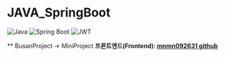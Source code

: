 # JAVA_SpringBoot

![Java](https://img.shields.io/badge/Java-17-red?style=flat-square&logo=java)
![Spring Boot](https://img.shields.io/badge/Spring%20Boot-3.1.2-6DB33F?style=flat-square&logo=spring)
![JWT](https://img.shields.io/badge/JWT-0.9.1-000?style=flat-square&logo=json-web-tokens)


** BusanProject -> MiniProject
**프론트엔드(Frontend): [mnmn092631 github](https://github.com/mnmn092631/busantour)**